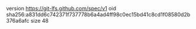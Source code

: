 version https://git-lfs.github.com/spec/v1
oid sha256:a831dd6c742371f737778b6a4ad4ff98c0ec15bd41c8cd1f08580d2b376a6afc
size 48
